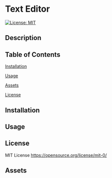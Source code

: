 # Text Editor

[![License: MIT](https://img.shields.io/badge/License-MIT-yellow.svg)](https://opensource.org/licenses/MIT)

## Description

## Table of Contents

[Installation](#installation)

[Usage](#usage)

[Assets](#assets)

[License](#license)

## Installation

## Usage

## License

MIT License https://opensource.org/license/mit-0/

## Assets
